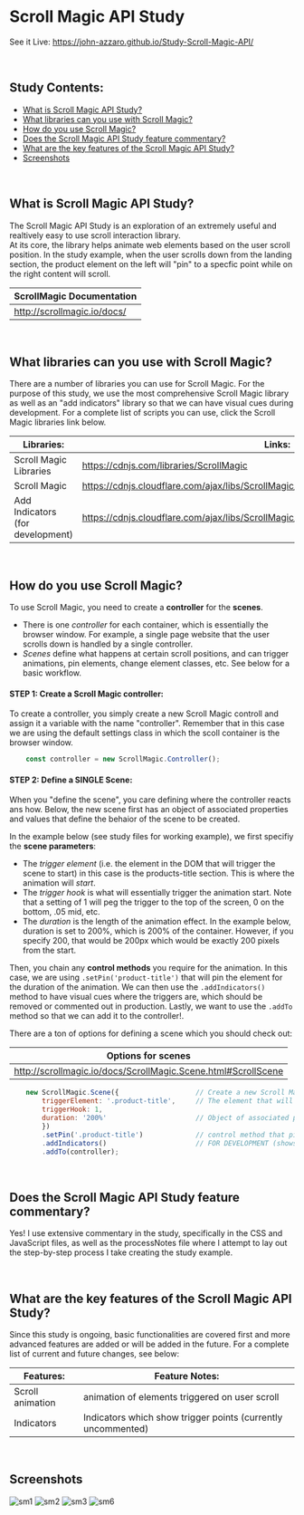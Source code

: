 # Scroll Magic API Study
See it Live: https://john-azzaro.github.io/Study-Scroll-Magic-API/

<br>

## Study Contents:

* [What is Scroll Magic API Study?](#What-is-Scroll-Magic-API-Study)
* [What libraries can you use with Scroll Magic?](#What-libraries-can-you-use-with-Scroll-Magic)
* [How do you use Scroll Magic?](#How-do-you-use-Scroll-Magic)
* [Does the Scroll Magic API Study feature commentary?](#Does-the-Scroll-Magic-API-Study-feature-commentary)
* [What are the key features of the Scroll Magic API Study?](#What-are-the-key-features-of-the-Scroll-Magic-API-Study-)
* [Screenshots](#Screenshots)

<br>

## What is Scroll Magic API Study?
The Scroll Magic API Study is an exploration of an extremely useful and realtively easy to use scroll interaction library.  
At its core, the library helps animate web elements based on the user scroll position.  In the study example, when the user scrolls
down from the landing section, the product element on the left will "pin" to a specfic point while on the right content will scroll.

| **ScrollMagic Documentation**            |
| ---------------------------------------- |
|  http://scrollmagic.io/docs/             |   

<br>

## What libraries can you use with Scroll Magic?
There are a number of libraries you can use for Scroll Magic.  For the purpose of this study, we use the most comprehensive Scroll Magic library as well
as an "add indicators" library so that we can have visual cues during development.  For a complete list of scripts you can use, click the Scroll Magic libraries
link below.

| **Libraries:**                           | **Links:**                             |
| ---------------------------------------- | ----------------------------------------------|
|  Scroll Magic Libraries                  |   https://cdnjs.com/libraries/ScrollMagic              |
|  Scroll Magic                            |   https://cdnjs.cloudflare.com/ajax/libs/ScrollMagic/2.0.7/ScrollMagic.min.js               |
|  Add Indicators (for development)        |   https://cdnjs.cloudflare.com/ajax/libs/ScrollMagic/2.0.7/plugins/debug.addIndicators.min.js               |

<br>

## How do you use Scroll Magic?
To use Scroll Magic, you need to create a **controller** for the **scenes**.  
* There is one *controller* for each container, which is essentially the browser window. For example, a single page website that the user scrolls down is handled by a single controller.  
* *Scenes* define what happens at certain scroll positions, and can trigger animations, pin elements, change element classes, etc.  See below for a basic workflow.

#### STEP 1: Create a Scroll Magic controller:
To create a controller, you simply create a new Scroll Magic controll and assign it a variable with the name "controller".  Remember that in this case we are using the default
settings class in which the scoll container is the browser window.
```JavaScript
    const controller = new ScrollMagic.Controller();  
```

#### STEP 2: Define a SINGLE Scene:
When you "define the scene", you care defining where the controller reacts ans how.  Below, the new scene first has an object of associated properties and values that define the behaior of the scene to be created.  

In the example below (see study files for working example), we first specifiy the **scene parameters**:

* The *trigger element* (i.e. the element in the DOM that will trigger the scene to start) in this case is the products-title section.  This is where the animation will *start*.
* The *trigger hook* is what will essentially trigger the animation start.  Note that a setting of 1 will peg the trigger to the top of the screen, 0 on the bottom, .05 mid, etc.
* The *duration* is the length of the animation effect.  In the example below, duration is set to 200%, which is 200% of the container.  However, if you specify 200, that would be 200px which would be exactly 200 pixels from the start.

Then, you chain any **control methods** you require for the animation.  In this case, we are using ```.setPin('product-title')``` that will pin the element for the duration of the animation.
We can then use the ```.addIndicators()``` method to have visual cues where the triggers are, which should be removed or commented out in production.  Lastly, we want to use the ```.addTo``` method so that we can add it to the controller!.

There are a ton of options for defining a scene which you should check out:

| **Options for scenes**            |
| ---------------------------------------- |
|  http://scrollmagic.io/docs/ScrollMagic.Scene.html#ScrollScene             |   


```JavaScript
    new ScrollMagic.Scene({                   // Create a new Scroll Magic scene, which defines how the controller should react and how.
        triggerElement: '.product-title',     // The element that will trigger the scene.
        triggerHook: 1,        
        duration: '200%'                      // Object of associated properties and values.
        })
        .setPin('.product-title')             // control method that pins the specified element for duration of the animat
        .addIndicators()                      // FOR DEVELOPMENT (shows triggers if you use associated library)         
        .addTo(controller);
```

<br>

## Does the Scroll Magic API Study feature commentary?
Yes!  I use extensive commentary in the study, specifically in the CSS and JavaScript files, as well as the processNotes file where I attempt to lay out the
step-by-step process I take creating the study example.

<br>

## What are the key features of the Scroll Magic API Study?
Since this study is ongoing, basic functionalities are covered first and more advanced features are added or will be added in the future. For a complete list of current and future changes, see below:

| **Features:**                            | **Feature Notes:**                             |
| ---------------------------------------- | ----------------------------------------------|
| Scroll animation                         |  animation of elements triggered on user scroll     |
| Indicators                               |  Indicators which show trigger points (currently uncommented)     |

<br>

## Screenshots
![sm1](https://user-images.githubusercontent.com/37447586/64448086-b52d7000-d091-11e9-9603-356d5b2c4ad6.png)
![sm2](https://user-images.githubusercontent.com/37447586/64448087-b52d7000-d091-11e9-8e6a-fdc6fbaa99cf.png)
![sm3](https://user-images.githubusercontent.com/37447586/64448089-b5c60680-d091-11e9-80bc-6767906917d3.png)
![sm6](https://user-images.githubusercontent.com/37447586/64448240-12c1bc80-d092-11e9-91b4-a91d648fb2e7.png)

